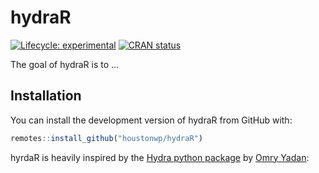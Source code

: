 
<!-- README.md is generated from README.Rmd. Please edit that file -->

# hydraR

<!-- badges: start -->

[![Lifecycle:
experimental](https://img.shields.io/badge/lifecycle-experimental-orange.svg)](https://www.tidyverse.org/lifecycle/#experimental)
[![CRAN
status](https://www.r-pkg.org/badges/version/hydraR)](https://CRAN.R-project.org/package=hydraR)
<!-- badges: end -->

The goal of hydraR is to …

## Installation

You can install the development version of hydraR from GitHub with:

``` r
remotes::install_github("houstonwp/hydraR")
```

hyrdaR is heavily inspired by the [Hydra python
package](https://github.com/facebookresearch/hydra) by [Omry
Yadan](https://github.com/omry):
